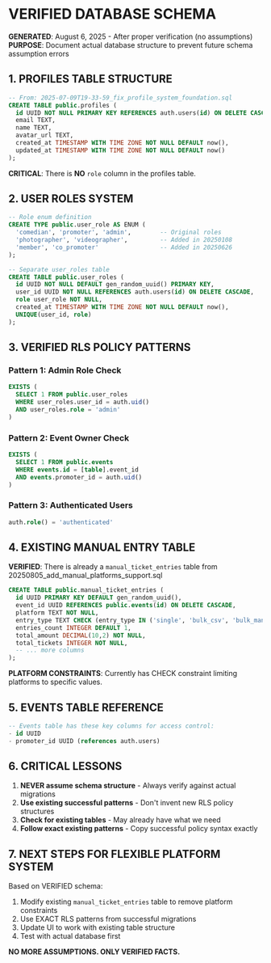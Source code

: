 # VERIFIED DATABASE SCHEMA

**GENERATED**: August 6, 2025 - After proper verification (no assumptions)
**PURPOSE**: Document actual database structure to prevent future schema assumption errors

## 1. PROFILES TABLE STRUCTURE

```sql
-- From: 2025-07-09T19-33-59_fix_profile_system_foundation.sql
CREATE TABLE public.profiles (
  id UUID NOT NULL PRIMARY KEY REFERENCES auth.users(id) ON DELETE CASCADE,
  email TEXT,
  name TEXT,
  avatar_url TEXT,
  created_at TIMESTAMP WITH TIME ZONE NOT NULL DEFAULT now(),
  updated_at TIMESTAMP WITH TIME ZONE NOT NULL DEFAULT now()
);
```

**CRITICAL**: There is **NO** `role` column in the profiles table.

## 2. USER ROLES SYSTEM

```sql
-- Role enum definition
CREATE TYPE public.user_role AS ENUM (
  'comedian', 'promoter', 'admin',        -- Original roles
  'photographer', 'videographer',         -- Added in 20250108
  'member', 'co_promoter'                 -- Added in 20250626
);

-- Separate user_roles table
CREATE TABLE public.user_roles (
  id UUID NOT NULL DEFAULT gen_random_uuid() PRIMARY KEY,
  user_id UUID NOT NULL REFERENCES auth.users(id) ON DELETE CASCADE,
  role user_role NOT NULL,
  created_at TIMESTAMP WITH TIME ZONE NOT NULL DEFAULT now(),
  UNIQUE(user_id, role)
);
```

## 3. VERIFIED RLS POLICY PATTERNS

### Pattern 1: Admin Role Check
```sql
EXISTS (
  SELECT 1 FROM public.user_roles
  WHERE user_roles.user_id = auth.uid()
  AND user_roles.role = 'admin'
)
```

### Pattern 2: Event Owner Check  
```sql
EXISTS (
  SELECT 1 FROM public.events
  WHERE events.id = [table].event_id
  AND events.promoter_id = auth.uid()
)
```

### Pattern 3: Authenticated Users
```sql
auth.role() = 'authenticated'
```

## 4. EXISTING MANUAL ENTRY TABLE

**VERIFIED**: There is already a `manual_ticket_entries` table from 20250805_add_manual_platforms_support.sql

```sql
CREATE TABLE public.manual_ticket_entries (
  id UUID PRIMARY KEY DEFAULT gen_random_uuid(),
  event_id UUID REFERENCES public.events(id) ON DELETE CASCADE,
  platform TEXT NOT NULL,
  entry_type TEXT CHECK (entry_type IN ('single', 'bulk_csv', 'bulk_manual')) DEFAULT 'single',
  entries_count INTEGER DEFAULT 1,
  total_amount DECIMAL(10,2) NOT NULL,
  total_tickets INTEGER NOT NULL,
  -- ... more columns
);
```

**PLATFORM CONSTRAINTS**: Currently has CHECK constraint limiting platforms to specific values.

## 5. EVENTS TABLE REFERENCE

```sql
-- Events table has these key columns for access control:
- id UUID
- promoter_id UUID (references auth.users)
```

## 6. CRITICAL LESSONS

1. **NEVER assume schema structure** - Always verify against actual migrations
2. **Use existing successful patterns** - Don't invent new RLS policy structures  
3. **Check for existing tables** - May already have what we need
4. **Follow exact existing patterns** - Copy successful policy syntax exactly

## 7. NEXT STEPS FOR FLEXIBLE PLATFORM SYSTEM

Based on VERIFIED schema:
1. Modify existing `manual_ticket_entries` table to remove platform constraints
2. Use EXACT RLS patterns from successful migrations
3. Update UI to work with existing table structure
4. Test with actual database first

**NO MORE ASSUMPTIONS. ONLY VERIFIED FACTS.**